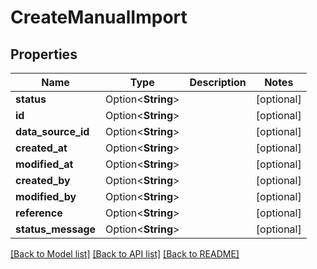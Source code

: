 # CreateManualImport

## Properties

Name | Type | Description | Notes
------------ | ------------- | ------------- | -------------
**status** | Option<**String**> |  | [optional]
**id** | Option<**String**> |  | [optional]
**data_source_id** | Option<**String**> |  | [optional]
**created_at** | Option<**String**> |  | [optional]
**modified_at** | Option<**String**> |  | [optional]
**created_by** | Option<**String**> |  | [optional]
**modified_by** | Option<**String**> |  | [optional]
**reference** | Option<**String**> |  | [optional]
**status_message** | Option<**String**> |  | [optional]

[[Back to Model list]](../README.md#documentation-for-models) [[Back to API list]](../README.md#documentation-for-api-endpoints) [[Back to README]](../README.md)


